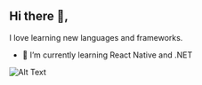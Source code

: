## Hi there  👋, 

I love learning new languages and frameworks. 
- 🔭 I’m currently learning React Native and .NET

![Alt Text](https://media.giphy.com/media/LHZyixOnHwDDy/giphy.gif)
